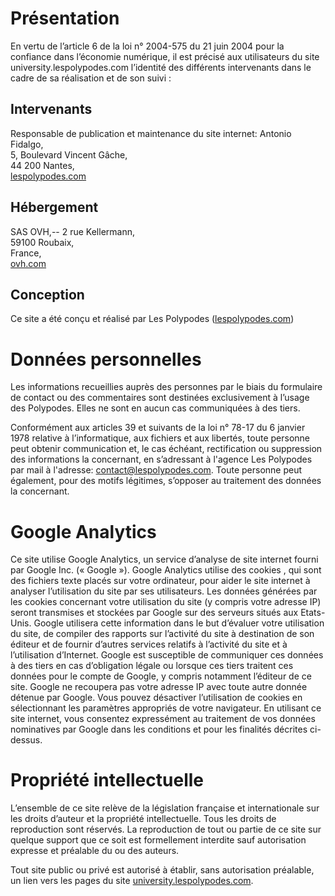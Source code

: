 # Présentation

En vertu de l’article 6 de la loi n° 2004-575 du 21 juin 2004 pour la confiance dans l’économie numérique, il est précisé aux utilisateurs du site university.lespolypodes.com l’identité des différents intervenants dans le cadre de sa réalisation et de son suivi :

## Intervenants
Responsable de publication et maintenance du site internet: 
Antonio Fidalgo, <br>
5, Boulevard Vincent Gâche, <br>
44 200 Nantes, <br>
[lespolypodes.com](http://lespolypodes.com)

## Hébergement 
SAS OVH,--
2 rue Kellermann, <br>
59100 Roubaix, <br>
France, <br>
[ovh.com](http://ovh.com/fr/)

## Conception
Ce site a été conçu et réalisé par Les Polypodes ([lespolypodes.com](http://lespolypodes.com))

# Données personnelles

Les informations recueillies auprès des personnes par le biais du formulaire de contact ou des commentaires sont destinées exclusivement à l’usage des Polypodes. Elles ne sont en aucun cas communiquées à des tiers.

Conformément aux articles 39 et suivants de la loi n° 78-17 du 6 janvier 1978 relative à l’informatique, aux fichiers et aux libertés, toute personne peut obtenir communication et, le cas échéant, rectification ou suppression des informations la concernant, en s’adressant à l'agence Les Polypodes par mail à l'adresse: contact@lespolypodes.com. Toute personne peut également, pour des motifs légitimes, s’opposer au traitement des données la concernant.

# Google Analytics

Ce site utilise Google Analytics, un service d’analyse de site internet fourni par Google Inc. (« Google »). Google Analytics utilise des cookies , qui sont des fichiers texte placés sur votre ordinateur, pour aider le site internet à analyser l’utilisation du site par ses utilisateurs. Les données générées par les cookies concernant votre utilisation du site (y compris votre adresse IP) seront transmises et stockées par Google sur des serveurs situés aux Etats-Unis. Google utilisera cette information dans le but d’évaluer votre utilisation du site, de compiler des rapports sur l’activité du site à destination de son éditeur et de fournir d’autres services relatifs à l’activité du site et à l’utilisation d’Internet. Google est susceptible de communiquer ces données à des tiers en cas d’obligation légale ou lorsque ces tiers traitent ces données pour le compte de Google, y compris notamment l’éditeur de ce site. Google ne recoupera pas votre adresse IP avec toute autre donnée détenue par Google. Vous pouvez désactiver l’utilisation de cookies en sélectionnant les paramètres appropriés de votre navigateur. En utilisant ce site internet, vous consentez expressément au traitement de vos données nominatives par Google dans les conditions et pour les finalités décrites ci-dessus.

# Propriété intellectuelle

L’ensemble de ce site relève de la législation française et internationale sur les droits d’auteur et la propriété intellectuelle. Tous les droits de reproduction sont réservés. La reproduction de tout ou partie de ce site sur quelque support que ce soit est formellement interdite sauf autorisation expresse et préalable du ou des auteurs.

Tout site public ou privé est autorisé à établir, sans autorisation préalable, un lien vers les pages du site  [university.lespolypodes.com](university.lespolypodes.com).
